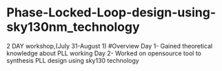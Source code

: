 # Phase-Locked-Loop-design-using-sky130nm_technology
2 DAY workshop,(July 31-August 1)
#Overview
Day 1- Gained theoretical knowledge about PLL working 
Day 2- Worked on opensource tool to synthesis PLL design using sky130 technology
